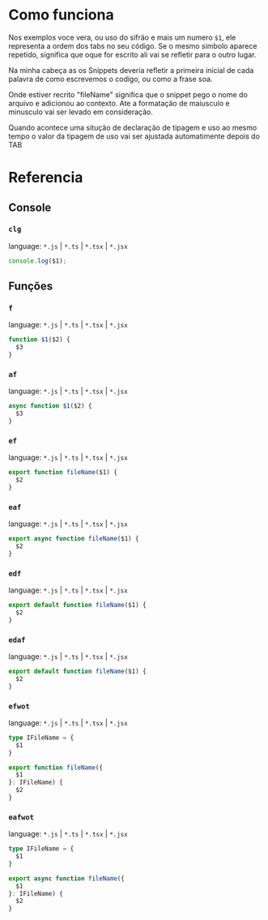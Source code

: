 
# Como funciona 
Nos exemplos voce vera, ou uso do sifrão e mais um numero `$1`, ele representa a ordem dos tabs no seu código. Se o mesmo simbolo aparece repetido, significa que oque for escrito ali vai se refletir para o outro lugar.

Na minha cabeça as os Snippets deveria refletir a primeira inicial de cada palavra de como escrevemos o codigo, ou como a frase soa.

Onde estiver recrito "fileName" significa que o snippet pego o nome do arquivo e adicionou ao contexto. Ate a formatação de maiusculo e minusculo vai ser levado em consideração.

Quando acontece uma situção de declaração de tipagem e uso ao mesmo tempo o valor da tipagem de uso vai ser ajustada automatimente depois do TAB

# Referencia 


## Console

### ``clg`` 
language: ``*.js`` | ``*.ts`` | ``*.tsx`` | ``*.jsx``

```js
console.log($1);
```

## Funções 

### ``f``
language: ``*.js`` | ``*.ts`` | ``*.tsx`` | ``*.jsx``
```ts
function $1($2) {
  $3
}
```

### ``af``
language: ``*.js`` | ``*.ts`` | ``*.tsx`` | ``*.jsx``
```ts
async function $1($2) {
  $3
}
```

### ``ef``
language: ``*.js`` | ``*.ts`` | ``*.tsx`` | ``*.jsx``
```ts
export function fileName($1) {
  $2    
}

```

### ``eaf``
language: ``*.js`` | ``*.ts`` | ``*.tsx`` | ``*.jsx``
```ts
export async function fileName($1) {
  $2    
}
```

### ``edf``
language: ``*.js`` | ``*.ts`` | ``*.tsx`` | ``*.jsx``
```ts
export default function fileName($1) {
  $2    
}
```

### ``edaf``
language: ``*.js`` | ``*.ts`` | ``*.tsx`` | ``*.jsx``
```ts
export default function fileName($1) {
  $2    
}
```

### ``efwot``
language: ``*.js`` | ``*.ts`` | ``*.tsx`` | ``*.jsx``
```ts
type IFileName = {
  $1  
}

export function fileName({
  $1
}: IFileName) {
  $2
}
```

### ``eafwot``
language: ``*.js`` | ``*.ts`` | ``*.tsx`` | ``*.jsx``
```ts
type IFileName = {
  $1  
}

export async function fileName({
  $1
}: IFileName) {
  $2
}
```